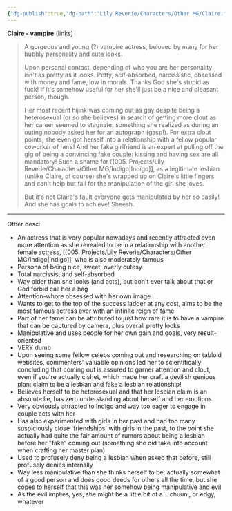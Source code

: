 ```yaml
---
{"dg-publish":true,"dg-path":"Lily Reverie/Characters/Other MG/Claire.md","permalink":"/lily-reverie/characters/other-mg/claire/","created":"2024-01-18T18:11:12.605-03:00","updated":"2024-01-21T01:41:26.346-03:00"}
---
```


**Claire - vampire**
(links)

> A gorgeous and young (?) vampire actress, beloved by many for her bubbly personality and cute looks.
> 
> Upon personal contact, depending of who you are her personality isn't as pretty as it looks. Petty, self-absorbed, narcissistic, obsessed with money and fame, low in morals. Thanks God she's stupid as fuck! If it's somehow useful for her she'll just be a nice and pleasant person, though.
> 
> Her most recent hijink was coming out as gay despite being a heterosexual (or so she believes) in search of getting more clout as her career seemed to stagnate, something she realized as during an outing nobody asked her for an autograph (gasp!). For extra clout points, she even got herself into a relationship with a fellow popular coworker of hers! And her fake girlfriend is an expert at pulling off the gig of being a convincing fake couple: kissing and having sex are all mandatory! Such a shame for [[005. Projects/Lily Reverie/Characters/Other MG/Indigo\|Indigo]], as a legitimate lesbian (unlike Claire, of course) she's wrapped up on Claire's little fingers and can't help but fall for the manipulation of the girl she loves.
> 
> But it's not Claire's fault everyone gets manipulated by her so easily! And she has goals to achieve! Sheesh.

---

Other desc:

* An actress that is very popular nowadays and recently attracted even more attention as she revealed to be in a relationship with another female actress, [[005. Projects/Lily Reverie/Characters/Other MG/Indigo\|Indigo]], who is also moderately famous
* Persona of being nice, sweet, overly cutesy
* Total narcissist and self-absorbed
* Way older than she looks (and acts), but don't ever talk about that or God forbid call her a hag
* Attention-whore obsessed with her own image
* Wants to get to the top of the success ladder at any cost, aims to be the most famous actress ever with an infinite reign of fame
* Part of her fame can be attributed to just how rare it is to have a vampire that can be captured by camera, plus overall pretty looks
* Manipulative and uses people for her own gain and goals, very result-oriented
* VERY dumb
* Upon seeing some fellow celebs coming out and researching on tabloid websites, commenters' valuable opinions led her to scientifically concluding that coming out is assured to garner attention and clout, even if you're actually cishet, which made her craft a devilish genious plan: claim to be a lesbian and fake a lesbian relationship!
* Believes herself to be heterosexual and that her lesbian claim is an absolute lie, has zero understanding about herself and her emotions 
* Very obviously attracted to Indigo and way too eager to engage in couple acts with her
* Has also experimented with girls in her past and had too many suspiciously close 'friendships' with girls in the past, to the point she actually had quite the fair amount of rumors about being a lesbian before her "fake" coming out (something she did take into account when crafting her master plan)
* Used to profusely deny being a lesbian when asked that before, still profusely denies internally
* Way less manipulative than she thinks herself to be: actually somewhat of a good person and does good deeds for others all the time, but she copes to herself that this was her somehow being manipulative and evil
* As the evil implies, yes, she might be a little bit of a... chuuni, or edgy, whatever